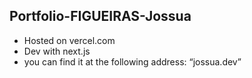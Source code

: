 ## Portfolio-FIGUEIRAS-Jossua
- Hosted on vercel.com
- Dev with next.js
- you can find it at the following address: “jossua.dev”